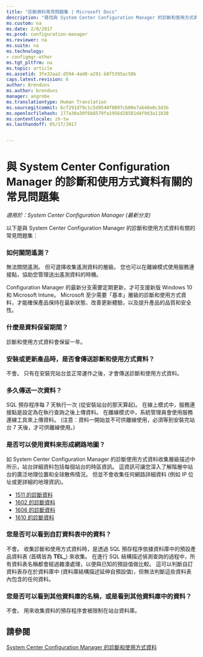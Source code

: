 ```yaml
---
title: "診斷資料常見問題集 | Microsoft Docs"
description: "尋找與 System Center Configuration Manager 的診斷和使用方式資料有關的常見問題集。"
ms.custom: na
ms.date: 2/8/2017
ms.prod: configuration-manager
ms.reviewer: na
ms.suite: na
ms.technology:
- configmgr-other
ms.tgt_pltfrm: na
ms.topic: article
ms.assetid: 3fe32aa2-d594-4ad0-a291-b8f5395ac50b
caps.latest.revision: 6
author: Brenduns
ms.author: brenduns
manager: angrobe
ms.translationtype: Human Translation
ms.sourcegitcommit: 6cf291d79c1c5d9540f809fcb00e7ab48e0c3d3b
ms.openlocfilehash: 177a30a30f6b8579fa1956d28581d4f9d3a11838
ms.contentlocale: zh-tw
ms.lasthandoff: 05/17/2017


---
```

# <a name="frequently-asked-questions-about-diagnostics-and-usage-data-for-system-center-configuration-manager"></a>與 System Center Configuration Manager 的診斷和使用方式資料有關的常見問題集

*適用於：System Center Configuration Manager (最新分支)*

以下是與 System Center Configuration Manager 的診斷和使用方式資料有關的常見問題集：  

###  <a name="bkmk_off"></a> 如何關閉遙測？  
無法關閉遙測。 但可選擇收集遙測資料的層級。 您也可以在離線模式使用服務連接點，協助您管理送出遙測資料的時機。

Configuration Manager 的最新分支需要定期更新，才可支援新版 Windows 10 和 Microsoft Intune。 Microsoft 至少需要「基本」層級的診斷和使用方式資料，才能確保產品保持在最新狀態、改善更新體驗，以及提升產品的品質和安全性。

###  <a name="bkmk_retention"></a> 什麼是資料保留期間？  
 診斷和使用方式資料會保留一年。  

###  <a name="bkmk_update"></a> 安裝或更新產品時，是否會傳送診斷和使用方式資料？  
 不會。 只有在安裝完站台並正常運作之後，才會傳送診斷和使用方式資料。  

###  <a name="bkmk_frequency"></a> 多久傳送一次資料？  
 SQL 預存程序每 7 天執行一次 (從安裝站台的那天算起)。 在線上模式中，服務連接點是設定為在執行查詢之後上傳資料。 在離線模式中，系統管理員會使用服務連線工具來上傳資料。 (注意︰資料一開始並不可供離線使用，必須等到安裝完站台 7 天後，才可供離線使用。)  

###  <a name="bkmk_network"></a> 是否可以使用資料來形成網路地圖？  
 如 System Center Configuration Manager 的診斷使用方式資料收集層級描述中所示，站台詳細資料包括每個站台的時區資訊。 這資訊可讓您深入了解階層中站台的廣泛地理位置和全球散佈情況。 但並不會收集任何網路詳細資料 (例如 IP 位址或更詳細的地理資訊)。
 - [1511 的診斷資料](/sccm/core/plan-design/diagnostics/levels-of-diagnostic-usage-data-collection-1511)
 - [1602 的診斷資料](/sccm/core/plan-design/diagnostics/levels-of-diagnostic-usage-data-collection-1602)
 - [1606 的診斷資料](/sccm/core/plan-design/diagnostics/levels-of-diagnostic-usage-data-collection-1606)
 - [1610 的診斷資料](/sccm/core/plan-design/diagnostics/levels-of-diagnostic-usage-data-collection-1610)


###  <a name="bkmk_tables"></a> 您是否可以看到自訂資料表中的資料？  
 不會。 收集診斷和使用方式資料時，是透過 SQL 預存程序依據資料庫中的預設產品資料表 (首碼皆為 **TEL_**) 來收集。 在進行 SQL 結構描述偵測查詢的過程中，所有資料表名稱都會經過雜湊處理，以便與已知的預設值做比較。 這可以判斷自訂資料表存在於資料庫中 (資料庫結構描述延伸自預設值)，但無法判斷這些資料表內包含的任何資料。  

###  <a name="bkmk_databases"></a> 您是否可以看到其他資料庫的名稱，或是看到其他資料庫中的資料？  
 不會。 用來收集資料的預存程序會被限制在站台資料庫。  

## <a name="see-also"></a>請參閱  
 [System Center Configuration Manager 的診斷和使用方式資料](../../core/plan-design/diagnostics/diagnostics-and-usage-data.md)

